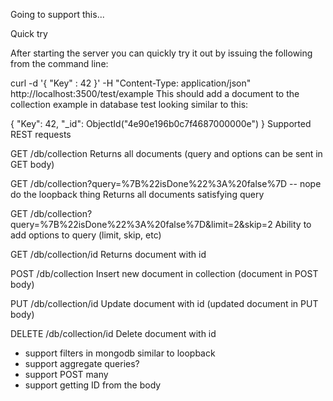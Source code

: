 Going to support this...

Quick try

After starting the server you can quickly try it out by issuing the following from the command line:

curl -d '{ "Key" : 42 }' -H "Content-Type: application/json" http://localhost:3500/test/example
This should add a document to the collection example in database test looking similar to this:

{ "Key": 42, "_id": ObjectId("4e90e196b0c7f4687000000e") }
Supported REST requests

GET /db/collection
Returns all documents (query and options can be sent in GET body)

GET /db/collection?query=%7B%22isDone%22%3A%20false%7D -- nope do the loopback thing
Returns all documents satisfying query

GET /db/collection?query=%7B%22isDone%22%3A%20false%7D&limit=2&skip=2
Ability to add options to query (limit, skip, etc)

GET /db/collection/id
Returns document with id

POST /db/collection
Insert new document in collection (document in POST body)

PUT /db/collection/id
Update document with id (updated document in PUT body)

DELETE /db/collection/id
Delete document with id

- support filters in mongodb similar to loopback
- support aggregate queries?
- support POST many
- support getting ID from the body
